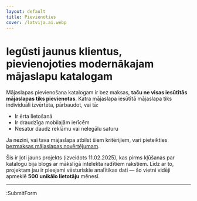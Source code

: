 ```yaml
---
layout: default
title: Pievienoties
cover: /latvija.ai.webp
---
```


# Iegūsti jaunus klientus, pievienojoties modernākajam mājaslapu katalogam

Mājaslapas pievienošana katalogam ir bez maksas, **taču ne visas iesūtītās mājaslapas tiks pievienotas**.
Katra mājaslapa iesūtītā mājaslapa tiks individuāli izvērtēta, pārbaudot, vai tā:

- Ir ērta lietošanā
- Ir draudzīga mobilajām ierīcēm
- Nesatur daudz reklāmu vai nelegālu saturu

Ja nezini, vai tava mājaslapa atbilst šiem kritērijiem, vari pieteikties <a href="https://cep.izveide.lv" target="_blank">bezmaksas mājaslapas novērtējumam</a>.

Šis ir ļoti jauns projekts (izveidots 11.02.2025), kas pirms kļūšanas par katalogu bija blogs ar mākslīgā intelekta radītiem rakstiem. Līdz ar to, projektam jau ir pieejami vēsturiskie analītikas dati — šo vietni vidēji apmeklē **500 unikālo lietotāju** mēnesī.

---

:SubmitForm
